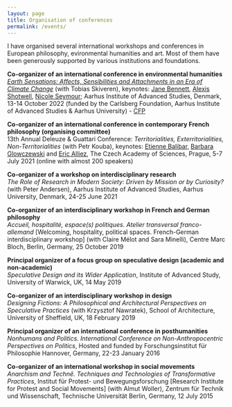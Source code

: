 ```yaml
---
layout: page
title: Organisation of conferences
permalink: /events/
---
```



I have organised several international workshops and conferences in European philosophy, evironmental humanities and art. Most of them have been generously supported by various institutions and foundations.

**Co-organizer of an international conference in environmental humanities**<br>
<a href="https://aias.au.dk/events/earth-sensations" target="_blank">*Earth Sensations: Affects, Sensibilities and Attachments in an Era of Climate Change</a>* (with Tobias Skiveren), keynotes: <a href="https://politicalscience.jhu.edu/directory/jane-bennett/" target="_blank">Jane Bennett</a>, <a href="https://alexisshotwell.com" target="_blank">Alexis Shotwell</a>, <a href="https://english.fullerton.edu/faculty/profile/n_seymour.aspx" target="_blank">Nicole Seymour</a>; Aarhus Institute of Advanced Studies, Denmark, 13-14 October 2022 (funded by the Carlsberg Foundation, Aarhus Institute of Advanced Studies & Aarhus University) - <a href="../CfP_Conference_Earth Sensations_AIAS_AU_KN">CFP</a>


**Co-organizer of an international conference in contemporary French philosophy (organising committee)**<br>
13th Annual Deleuze & Guattari Conference: *Territorialities, Exterritorialities, Non-Territorialities* (with Petr Kouba), keynotes: <a href="https://www.kingston.ac.uk/staff/profile/professor-etienne-balibar-408/" target="_blank">Etienne Balibar</a>, <a href="http://las.ehess.fr/index.php?1716" target="_blank">Barbara Glowczewski</a> and <a href="https://www.kingston.ac.uk/staff/profile/professor-eric-alliez-417/" target="_blank">Eric Alliez</a>, The Czech Academy of Sciences, Prague, 5-7 July 2021 (online with almost 200 speakers)


**Co-organizer of a workshop on interdisciplinary research**<br>
*The Role of Research in Modern Society: Driven by Mission or by Curiosity?* (with Peter Andersen), Aarhus Institute of Advanced Studies, Aarhus University, Denmark, 24-25 June 2021

**Co-organizer of an interdisciplinary workshop in French and German philosophy**<br>
*Accueil, hospitalité, espace(s) politiques. Atelier transversal franco-allemand* [Welcoming, hospitality, political spaces. French-German interdisciplinary workshop] (with Claire Mélot and Sara Minelli), Centre Marc Bloch, Berlin, Germany, 25 October 2019

**Principal organizer of a focus group on speculative design (academic and non-academic)** <br>
*Speculative Design and its Wider Application*, Institute of Advanced Study, University of Warwick, UK, 14 May 2019

**Co-organizer of an interdisciplinary workshop in design**<br>
*Designing Fictions: A Philosophical and Architectural Perspectives on Speculative Practices* (with Krzysztof Nawratek), School of Architecture, University of Sheffield, UK, 18 February 2019

**Principal organizer of an international conference in posthumanities**<br>
*Nonhumans and Politics. International Conference on Non-Anthropocentric Perspectives on Politics*, Hosted and funded by Forschungsinstitut für Philosophie Hannover, Germany, 22-23 January 2016

**Co-organizer of an international workshop in social movements**<br>
*Anarchism and Technê. Techniques and Technologies of Transformative Practices*, Institut für Protest- und Bewegungsforschung [Research Institute for Protest and Social Movements] (with Almut Woller), Zentrum für Technik und Wissenschaft, Technische Universität Berlin, Germany, 12 July 2015

